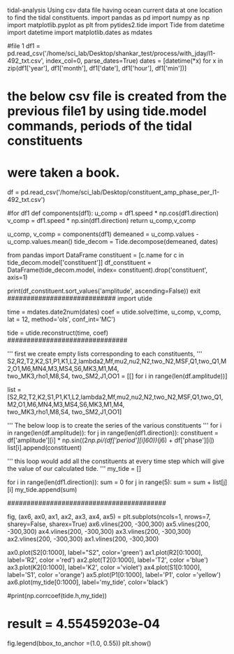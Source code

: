tidal-analysis
Using csv data file having ocean current data at one location to find the tidal constituents.
import pandas as pd
import numpy as np
import matplotlib.pyplot as plt
from pytides2.tide import Tide
from datetime import datetime
import matplotlib.dates as mdates


#file 1
df1 = pd.read_csv('/home/sci_lab/Desktop/shankar_test/process/with_jday/l1-492_txt.csv', index_col=0, parse_dates=True)
dates = [datetime(*x) for x in zip(df1['year'], df1['month'], df1['date'], df1['hour'], df1['min'])]

# the below csv file is created from the previous file1 by using tide.model commands, periods of the tidal constituents
# were taken a book.
df = pd.read_csv('/home/sci_lab/Desktop/constituent_amp_phase_per_l1-492_txt.csv')

#for df1
def components(df1):
    u_comp = df1.speed * np.cos(df1.direction)
    v_comp = df1.speed * np.sin(df1.direction)
    return u_comp,v_comp

u_comp, v_comp = components(df1)
demeaned = u_comp.values - u_comp.values.mean()
tide_decom = Tide.decompose(demeaned, dates)

from pandas import DataFrame
constituent = [c.name for c in tide_decom.model['constituent']]
df_constituent = DataFrame(tide_decom.model, index= constituent).drop('constituent', axis=1)

print(df_constituent.sort_values('amplitude', ascending=False))
exit
############################
import utide

time = mdates.date2num(dates)
coef = utide.solve(time, u_comp, v_comp, lat = 12, method='ols', conf_int='MC')

tide = utide.reconstruct(time, coef)
###############################


'''
first we create empty lists corresponding to each constituents,
'''
S2,R2,T2,K2,S1,P1,K1,L2,lambda2,Mf,mu2,nu2,N2,two_N2,MSF,Q1,two_Q1,M2,O1,M6,MN4,M3,MS4,S6,MK3,M1,M4, \
two_MK3,rho1,M8,S4, two_SM2,J1,OO1 = [[] for i in range(len(df.amplitude))]

list = [S2,R2,T2,K2,S1,P1,K1,L2,lambda2,Mf,mu2,nu2,N2,two_N2,MSF,Q1,two_Q1,M2,O1,M6,MN4,M3,MS4,S6,MK3,M1,M4, \
two_MK3,rho1,M8,S4, two_SM2,J1,OO1]

'''
The below loop is to create the series of the various constituents 
'''
for i in range(len(df.amplitude)):
    for j in range(len(df1.direction)):
        constituent = df['amplitude'][i] * np.sin((2*np.pi/(df['period'][i]*60))*(j*6) + df['phase'][i])
        list[i].append(constituent)

'''
this loop would add all the constituents at every time step which will give the value of our calculated tide.
'''
my_tide = []

for i in range(len(df1.direction)):
    sum = 0
    for j in range(5):
        sum = sum + list[j][i]
    my_tide.append(sum)

#########################################


fig, (ax6, ax0, ax1, ax2, ax3, ax4, ax5) = plt.subplots(ncols=1, nrows=7, sharey=False, sharex=True)
ax6.vlines(200, -300,300)
ax5.vlines(200, -300,300)
ax4.vlines(200, -300,300)
ax3.vlines(200, -300,300)
ax2.vlines(200, -300,300)
ax1.vlines(200, -300,300)

ax0.plot(S2[0:1000], label="S2", color='green')
ax1.plot(R2[0:1000], label='R2', color ='red')
ax2.plot(T2[0:1000], label='T2', color ='blue')
ax3.plot(K2[0:1000], label='K2', color ='violet')
ax4.plot(S1[0:1000], label='S1', color ='orange')
ax5.plot(P1[0:1000], label='P1', color ='yellow')
ax6.plot(my_tide[0:1000], label='my_tide', color='black')

#print(np.corrcoef(tide.h,my_tide))
# result = 4.55459203e-04
fig.legend(bbox_to_anchor =(1.0, 0.55))
plt.show()
